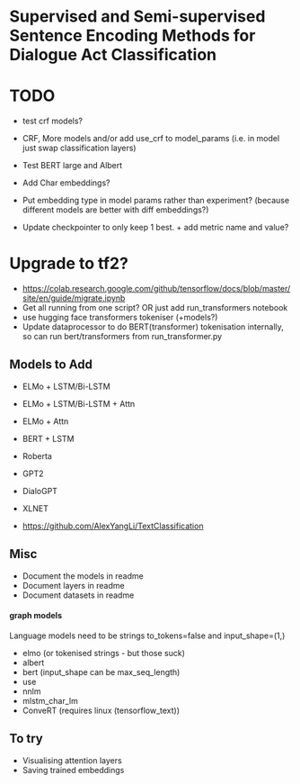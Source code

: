 # Supervised and Semi-supervised Sentence Encoding Methods for Dialogue Act Classification

# TODO
- test crf models?
- CRF, More models and/or add use_crf to model_params (i.e. in model just swap classification layers)

- Test BERT large and Albert
- Add Char embeddings?
- Put embedding type in model params rather than experiment? (because different models are better with diff embeddings?)
- Update checkpointer to only keep 1 best. + add metric name and value?

# Upgrade to tf2?
- https://colab.research.google.com/github/tensorflow/docs/blob/master/site/en/guide/migrate.ipynb
- Get all running from one script? OR just add run_transformers notebook
- use hugging face transformers tokeniser (+models?)
- Update dataprocessor to do BERT(transformer) tokenisation internally, so can run bert/transformers from run_transformer.py

## Models to Add
- ELMo + LSTM/Bi-LSTM
- ELMo + LSTM/Bi-LSTM + Attn
- ELMo + Attn
- BERT + LSTM

- Roberta
- GPT2
- DialoGPT
- XLNET

- https://github.com/AlexYangLi/TextClassification

## Misc
- Document the models in readme
- Document layers in readme
- Document datasets in readme

#### graph models
Language models need to be strings to_tokens=false and input_shape=(1,)
- elmo (or tokenised strings - but those suck)
- albert
- bert (input_shape can be max_seq_length)
- use
- nnlm
- mlstm_char_lm
- ConveRT (requires linux (tensorflow_text))

## To try
- Visualising attention layers
- Saving trained embeddings